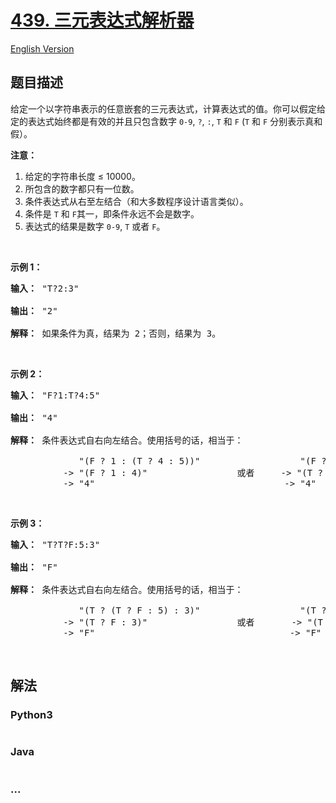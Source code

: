 # [439. 三元表达式解析器](https://leetcode-cn.com/problems/ternary-expression-parser)

[English Version](https://github.com/yanglr/leetcode-ac/blob/master/assets/0400-0499/0439.Ternary%20Expression%20Parser/README_EN.md)

## 题目描述

<!-- 这里写题目描述 -->

<p>给定一个以字符串表示的任意嵌套的三元表达式，计算表达式的值。你可以假定给定的表达式始终都是有效的并且只包含数字 <code>0-9</code>, <code>?</code>, <code>:</code>, <code>T</code> 和&nbsp;<code>F</code> (<code>T</code> 和&nbsp;<code>F</code>&nbsp;分别表示真和假）。</p>

<p><strong>注意：</strong></p>

<ol>
	<li>给定的字符串长度&nbsp;&le; 10000。</li>
	<li>所包含的数字都只有一位数。</li>
	<li>条件表达式从右至左结合（和大多数程序设计语言类似）。</li>
	<li>条件是&nbsp;<code>T</code>&nbsp;和&nbsp;<code>F</code>其一，即条件永远不会是数字。</li>
	<li>表达式的结果是数字&nbsp;<code>0-9</code>, <code>T</code> 或者&nbsp;<code>F</code>。</li>
</ol>

<p>&nbsp;</p>

<p><strong>示例 1：</strong></p>

<pre><strong>输入：</strong> &quot;T?2:3&quot;

<strong>输出：</strong> &quot;2&quot;

<strong>解释：</strong> 如果条件为真，结果为 2；否则，结果为 3。
</pre>

<p>&nbsp;</p>

<p><strong>示例 2：</strong></p>

<pre><strong>输入：</strong> &quot;F?1:T?4:5&quot;

<strong>输出：</strong> &quot;4&quot;

<strong>解释：</strong> 条件表达式自右向左结合。使用括号的话，相当于：

             &quot;(F ? 1 : (T ? 4 : 5))&quot;                   &quot;(F ? 1 : (T ? 4 : 5))&quot;
          -&gt; &quot;(F ? 1 : 4)&quot;                 或者     -&gt; &quot;(T ? 4 : 5)&quot;
          -&gt; &quot;4&quot;                                    -&gt; &quot;4&quot;
</pre>

<p>&nbsp;</p>

<p><strong>示例 3：</strong></p>

<pre><strong>输入：</strong> &quot;T?T?F:5:3&quot;

<strong>输出：</strong> &quot;F&quot;

<strong>解释：</strong> 条件表达式自右向左结合。使用括号的话，相当于：

             &quot;(T ? (T ? F : 5) : 3)&quot;                   &quot;(T ? (T ? F : 5) : 3)&quot;
          -&gt; &quot;(T ? F : 3)&quot;                 或者       -&gt; &quot;(T ? F : 5)&quot;
          -&gt; &quot;F&quot;                                     -&gt; &quot;F&quot;
</pre>

<p>&nbsp;</p>


## 解法

<!-- 这里可写通用的实现逻辑 -->

<!-- tabs:start -->

### **Python3**

<!-- 这里可写当前语言的特殊实现逻辑 -->

```python

```

### **Java**

<!-- 这里可写当前语言的特殊实现逻辑 -->

```java

```

### **...**

```

```

<!-- tabs:end -->
